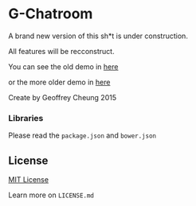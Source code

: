 

# G-Chatroom

A brand new version of this sh*t is under construction.

All features will be recconstruct.

You can see the old demo in [here](https://gchatroom.herokuapp.com)

or the more older demo in [here](http://gchatroom-geoff4321.rhcloud.com/)

Create by Geoffrey Cheung 2015

### Libraries

Please read the `package.json` and `bower.json`

## License

[MIT License](http://en.wikipedia.org/wiki/MIT_License)

Learn more on `LICENSE.md`
